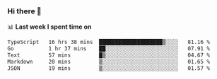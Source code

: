 ### Hi there 👋

<!--
**DBvc/DBvc** is a ✨ _special_ ✨ repository because its `README.md` (this file) appears on your GitHub profile.

Here are some ideas to get you started:

- 🔭 I’m currently working on ...
- 🌱 I’m currently learning ...
- 👯 I’m looking to collaborate on ...
- 🤔 I’m looking for help with ...
- 💬 Ask me about ...
- 📫 How to reach me: ...
- 😄 Pronouns: ...
- ⚡ Fun fact: ...
-->

📊 **Last week I spent time on**
<!--START_SECTION:waka-->

```txt
TypeScript   16 hrs 38 mins  ████████████████████▒░░░░   81.16 %
Go           1 hr 37 mins    ██░░░░░░░░░░░░░░░░░░░░░░░   07.91 %
Text         57 mins         █▒░░░░░░░░░░░░░░░░░░░░░░░   04.67 %
Markdown     20 mins         ▒░░░░░░░░░░░░░░░░░░░░░░░░   01.65 %
JSON         19 mins         ▒░░░░░░░░░░░░░░░░░░░░░░░░   01.57 %
```

<!--END_SECTION:waka-->
